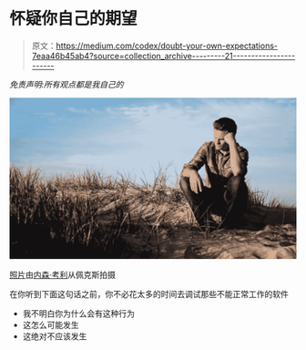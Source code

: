 # 怀疑你自己的期望

> 原文：<https://medium.com/codex/doubt-your-own-expectations-7eaa46b45ab4?source=collection_archive---------21----------------------->

*免责声明:所有观点都是我自己的*

![](img/dec3398f048adb3c1b586104e08eccbd.png)

[照片](https://www.pexels.com/photo/shallow-focus-photography-of-man-wearing-red-polo-shirt-920036/)由[内森·考利](https://www.pexels.com/@mastercowley/)从佩克斯拍摄

在你听到下面这句话之前，你不必花太多的时间去调试那些不能正常工作的软件

*   我不明白你为什么会有这种行为
*   这怎么可能发生
*   这绝对不应该发生